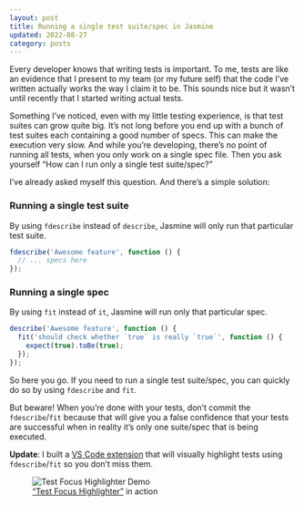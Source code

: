 ```yaml
---
layout: post
title: Running a single test suite/spec in Jasmine
updated: 2022-08-27
category: posts
---
```


Every developer knows that writing tests is important. To me, tests are like an evidence that I present to my team (or my future self) that the code I’ve written actually works the way I claim it to be. This sounds nice but it wasn’t until recently that I started writing actual tests.

Something I’ve noticed, even with my little testing experience, is that test suites can grow quite big. It’s not long before you end up with a bunch of test suites each containing a good number of specs. This can make the execution very slow. And while you’re developing, there’s no point of running all tests, when you only work on a single spec file. Then you ask yourself “How can I run only a single test suite/spec?”

I’ve already asked myself this question. And there’s a simple solution:

### Running a single test suite

By using `fdescribe` instead of `describe`, Jasmine will only run that particular test suite.

```js
fdescribe('Awesome feature', function () {
  // ... specs here
});
```

### Running a single spec

By using `fit` instead of `it`, Jasmine will run only that particular spec.

```js
describe('Awesome feature', function () {
  fit('should check whether `true` is really `true`', function () {
    expect(true).toBe(true);
  });
});
```

So here you go. If you need to run a single test suite/spec, you can quickly do so by using `fdescribe` and `fit`.

But beware! When you’re done with your tests, don’t commit the `fdescribe`/`fit` because that will give you a false confidence that your tests are successful when in reality it’s only one suite/spec that is being executed.

**Update**: I built a [VS Code extension](https://marketplace.visualstudio.com/items?itemName=dzhavat.test-focus-highlighter) that will visually highlight tests using `fdescribe`/`fit` so you don’t miss them.

<figure>
  <img src="/assets/img/2020/04/27/test-focus-highlighter-demo.gif" alt="Test Focus Highlighter Demo">
  <figcaption><a href="https://marketplace.visualstudio.com/items?itemName=dzhavat.test-focus-highlighter" target="_blank" rel="noopener">“Test Focus Highlighter”</a> in action</figcaption>
</figure>
